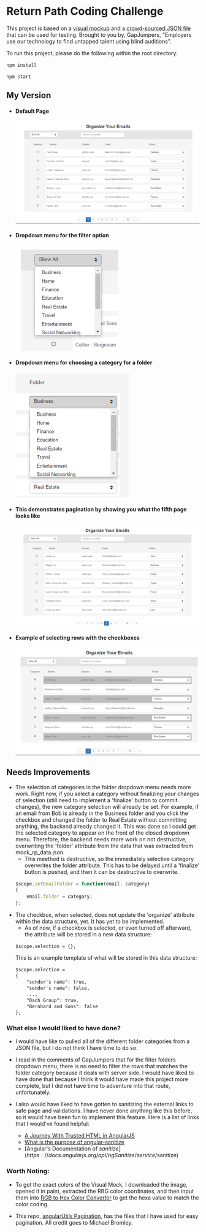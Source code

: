 # Return Path Coding Challenge

This project is based on a [visual mockup](https://drive.google.com/file/d/0B-DG9iFOyKT2ZnlhU2pPQ3lJU1E/view?usp=sharing) and a [crowd-sourced JSON file](https://drive.google.com/file/d/0B-DG9iFOyKT2SDlOaVR3U3Z6SjQ/view?usp=sharing) that can be used for testing. Brought to you by, GapJumpers, "Employers use our technology to find untapped talent using blind auditions". 

To run this project, please do the following within the root directory:
```
npm install
```

```
npm start
```

## My Version

* #### Default Page
    ![Default](images/Default.PNG)

* #### Dropdown menu for the filter option
    ![FilterDropdown](images/FilterDropdown.PNG)

* #### Dropdown menu for choosing a category for a folder 
    ![FolderDropdown](images/FolderDropdown.PNG)

* #### This demonstrates pagination by showing you what the fifth page looks like 
    ![Pagination](images/Pagination.PNG)

* #### Example of selecting rows with the checkboxes
    ![SelectGrey](images/SelectGrey.PNG)

## Needs Improvements

* The selection of categories in the folder dropdown menu needs more work. Right now, if you select a category without finalizing your changes of selection (still need to implement a 'finalize' button to commit changes), the new category selection will already be set. For example, if an email from Bob is already in the Business folder and you click the checkbox and changed the folder to Real Estate without committing anything, the backend already changed it. This was done so I could get the selected category to appear on the front of the closed dropdown menu. Therefore, the backend needs more work on not destructive, overwriting the 'folder' attribute from the data that was extracted from mock_rp_data.json.
    * This meethod is destructive, so the immediately selective category overwrites the folder attribute. This has to be delayed until a 'finalize' button is pushed, and then it can be destructive to overwrite.
    ```javascript
    $scope.setEmailFolder = function(email, category)
    {
        email.folder = category;
    };
    ```
* The checkbox, when selected, does not update the 'organize' attribute within the data structure, yet. It has yet to be implemented. 
    * As of now, if a checkbox is selected, or even turned off afterward, the attribute will be stored in a new data structure:
    ```
    $scope.selection = {};    

    ```
    This is an example template of what will be stored in this data structure:
    ```
    $scope.selection = 
    {
        "sender's name": true,
        "sender's name": false,
        ...,
        "Dach Group": true,
        "Bernhard and Sons": false
    };
    ```

### What else I would liked to have done?

* I would have like to pulled all of the different folder categories from a JSON file, but I do not think I have time to do so. 

* I read in the comments of GapJumpers that for the filter folders dropdown menu, there is no need to filter the rows that matches the folder category because it deals with server side. I would have liked to have done that because I think it would have made this project more complete, but I did not have time to adventure into that route, unfortunately.

* I also would have liked to have gotten to sanitizing the external links to safe page and validations. I have never done anything like this before, so it would have been fun to implement this feature. Here is a list of links that I would've found helpful:
	* [A Journey With Trusted HTML in AngularJS](http://odetocode.com/blogs/scott/archive/2014/09/10/a-journey-with-trusted-html-in-angularjs.aspx)
	* [What is the purpose of angular-sanitize](http://stackoverflow.com/questions/33209938/what-is-the-purpose-of-angular-sanitize)
	* [Angular's Documentation of $sanitize](https://docs.angularjs.org/api/ngSanitize/service/$sanitize)

### Worth Noting:

* To get the exact colors of the Visual Mock, I downloaded the image, opened it in paint, extracted the RBG color coordinates, and then input them into [RGB to Hex Color Converter](https://www.easycalculation.com/colorconverter/rgb-coder.php) to get the hexa value to match the color coding.

* This repo, [angularUtils Pagination](https://github.com/michaelbromley/angularUtils/tree/master/src/directives/pagination), has the files that I have used for easy pagination. All credit goes to Michael Bromley.